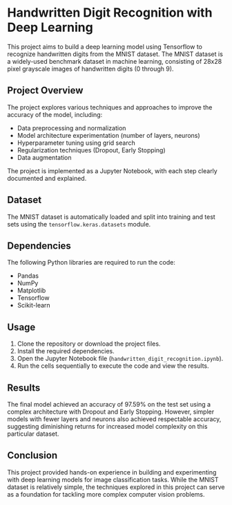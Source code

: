 # Handwritten Digit Recognition with Deep Learning

This project aims to build a deep learning model using Tensorflow to recognize handwritten digits from the MNIST dataset. The MNIST dataset is a widely-used benchmark dataset in machine learning, consisting of 28x28 pixel grayscale images of handwritten digits (0 through 9).

## Project Overview

The project explores various techniques and approaches to improve the accuracy of the model, including:

- Data preprocessing and normalization
- Model architecture experimentation (number of layers, neurons)
- Hyperparameter tuning using grid search
- Regularization techniques (Dropout, Early Stopping)
- Data augmentation

The project is implemented as a Jupyter Notebook, with each step clearly documented and explained.

## Dataset

The MNIST dataset is automatically loaded and split into training and test sets using the `tensorflow.keras.datasets` module.

## Dependencies

The following Python libraries are required to run the code:

- Pandas
- NumPy
- Matplotlib
- Tensorflow
- Scikit-learn

## Usage

1. Clone the repository or download the project files.
2. Install the required dependencies.
3. Open the Jupyter Notebook file (`handwritten_digit_recognition.ipynb`).
4. Run the cells sequentially to execute the code and view the results.

## Results

The final model achieved an accuracy of 97.59% on the test set using a complex architecture with Dropout and Early Stopping. However, simpler models with fewer layers and neurons also achieved respectable accuracy, suggesting diminishing returns for increased model complexity on this particular dataset.

## Conclusion

This project provided hands-on experience in building and experimenting with deep learning models for image classification tasks. While the MNIST dataset is relatively simple, the techniques explored in this project can serve as a foundation for tackling more complex computer vision problems.